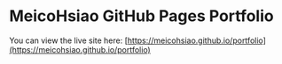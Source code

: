 # MeicoHsiao GitHub Pages Portfolio

You can view the live site here: [https://meicohsiao.github.io/portfolio](https://meicohsiao.github.io/portfolio)
